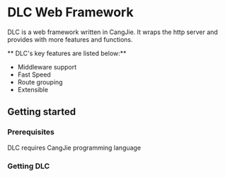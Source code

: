 # DLC Web Framework

DLC is a web framework written in CangJie. It wraps the http server and provides with more features and functions.


** DLC's key features are listed below:**

- Middleware support
- Fast Speed
- Route grouping
- Extensible

## Getting started

### Prerequisites

DLC requires CangJie programming language

### Getting DLC


